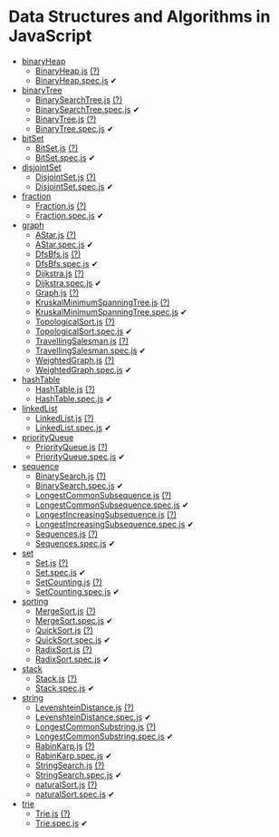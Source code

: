 Data Structures and Algorithms in JavaScript
=======

* [binaryHeap](/src/binaryHeap/)
	* [BinaryHeap.js](/src/binaryHeap/BinaryHeap.js)  [(?)](https://en.wikipedia.org/wiki/Binary_heap)
	* [BinaryHeap.spec.js](/src/binaryHeap/BinaryHeap.spec.js)  &#10004; 
* [binaryTree](/src/binaryTree/)
	* [BinarySearchTree.js](/src/binaryTree/BinarySearchTree.js)  [(?)](https://en.wikipedia.org/wiki/Binary_search_tree)
	* [BinarySearchTree.spec.js](/src/binaryTree/BinarySearchTree.spec.js)  &#10004; 
	* [BinaryTree.js](/src/binaryTree/BinaryTree.js)  [(?)](https://en.wikipedia.org/wiki/Binary_tree)
	* [BinaryTree.spec.js](/src/binaryTree/BinaryTree.spec.js)  &#10004; 
* [bitSet](/src/bitSet/)
	* [BitSet.js](/src/bitSet/BitSet.js)  [(?)](https://en.wikipedia.org/wiki/Bitwise_operation)
	* [BitSet.spec.js](/src/bitSet/BitSet.spec.js)  &#10004; 
* [disjointSet](/src/disjointSet/)
	* [DisjointSet.js](/src/disjointSet/DisjointSet.js)  [(?)](https://en.wikipedia.org/wiki/Disjoint-set_data_structure)
	* [DisjointSet.spec.js](/src/disjointSet/DisjointSet.spec.js)  &#10004; 
* [fraction](/src/fraction/)
	* [Fraction.js](/src/fraction/Fraction.js)  [(?)](https://en.wikipedia.org/wiki/Fraction_(mathematics))
	* [Fraction.spec.js](/src/fraction/Fraction.spec.js)  &#10004; 
* [graph](/src/graph/)
	* [AStar.js](/src/graph/AStar.js)  [(?)](https://en.wikipedia.org/wiki/A*_search_algorithm)
	* [AStar.spec.js](/src/graph/AStar.spec.js)  &#10004; 
	* [DfsBfs.js](/src/graph/DfsBfs.js)  [(?)](https://en.wikipedia.org/wiki/Depth-first_search)
	* [DfsBfs.spec.js](/src/graph/DfsBfs.spec.js)  &#10004; 
	* [Dijkstra.js](/src/graph/Dijkstra.js)  [(?)](https://en.wikipedia.org/wiki/Dijkstra%27s_algorithm)
	* [Dijkstra.spec.js](/src/graph/Dijkstra.spec.js)  &#10004; 
	* [Graph.js](/src/graph/Graph.js)  [(?)](https://en.wikipedia.org/wiki/Graph_(abstract_data_type))
	* [KruskalMinimumSpanningTree.js](/src/graph/KruskalMinimumSpanningTree.js)  [(?)](https://en.wikipedia.org/wiki/Kruskal%27s_algorithm)
	* [KruskalMinimumSpanningTree.spec.js](/src/graph/KruskalMinimumSpanningTree.spec.js)  &#10004; 
	* [TopologicalSort.js](/src/graph/TopologicalSort.js)  [(?)](https://en.wikipedia.org/wiki/Topological_sorting)
	* [TopologicalSort.spec.js](/src/graph/TopologicalSort.spec.js)  &#10004; 
	* [TravellingSalesman.js](/src/graph/TravellingSalesman.js)  [(?)](https://en.wikipedia.org/wiki/Travelling_salesman_problem)
	* [TravellingSalesman.spec.js](/src/graph/TravellingSalesman.spec.js)  &#10004; 
	* [WeightedGraph.js](/src/graph/WeightedGraph.js)  [(?)](https://en.wikipedia.org/wiki/Graph_(discrete_mathematics))
	* [WeightedGraph.spec.js](/src/graph/WeightedGraph.spec.js)  &#10004; 
* [hashTable](/src/hashTable/)
	* [HashTable.js](/src/hashTable/HashTable.js)  [(?)](https://en.wikipedia.org/wiki/Hash_table)
	* [HashTable.spec.js](/src/hashTable/HashTable.spec.js)  &#10004; 
* [linkedList](/src/linkedList/)
	* [LinkedList.js](/src/linkedList/LinkedList.js)  [(?)](https://en.wikipedia.org/wiki/Linked_list)
	* [LinkedList.spec.js](/src/linkedList/LinkedList.spec.js)  &#10004; 
* [priorityQueue](/src/priorityQueue/)
	* [PriorityQueue.js](/src/priorityQueue/PriorityQueue.js)  [(?)](https://en.wikipedia.org/wiki/Priority_queue)
	* [PriorityQueue.spec.js](/src/priorityQueue/PriorityQueue.spec.js)  &#10004; 
* [sequence](/src/sequence/)
	* [BinarySearch.js](/src/sequence/BinarySearch.js)  [(?)](https://en.wikipedia.org/wiki/Binary_search_algorithm)
	* [BinarySearch.spec.js](/src/sequence/BinarySearch.spec.js)  &#10004; 
	* [LongestCommonSubsequence.js](/src/sequence/LongestCommonSubsequence.js)  [(?)](https://en.wikipedia.org/wiki/Longest_common_subsequence_problem)
	* [LongestCommonSubsequence.spec.js](/src/sequence/LongestCommonSubsequence.spec.js)  &#10004; 
	* [LongestIncreasingSubsequence.js](/src/sequence/LongestIncreasingSubsequence.js)  [(?)](https://en.wikipedia.org/wiki/Longest_increasing_subsequence)
	* [LongestIncreasingSubsequence.spec.js](/src/sequence/LongestIncreasingSubsequence.spec.js)  &#10004; 
	* [Sequences.js](/src/sequence/Sequences.js)  [(?)](https://en.wikipedia.org/wiki/Fibonacci_number)
	* [Sequences.spec.js](/src/sequence/Sequences.spec.js)  &#10004; 
* [set](/src/set/)
	* [Set.js](/src/set/Set.js)  [(?)](https://en.wikipedia.org/wiki/Set_(abstract_data_type))
	* [Set.spec.js](/src/set/Set.spec.js)  &#10004; 
	* [SetCounting.js](/src/set/SetCounting.js)  [(?)](https://en.wikipedia.org/wiki/Combination)
	* [SetCounting.spec.js](/src/set/SetCounting.spec.js)  &#10004; 
* [sorting](/src/sorting/)
	* [MergeSort.js](/src/sorting/MergeSort.js)  [(?)](https://en.wikipedia.org/wiki/Merge_sort)
	* [MergeSort.spec.js](/src/sorting/MergeSort.spec.js)  &#10004; 
	* [QuickSort.js](/src/sorting/QuickSort.js)  [(?)](https://en.wikipedia.org/wiki/Quicksort)
	* [QuickSort.spec.js](/src/sorting/QuickSort.spec.js)  &#10004; 
	* [RadixSort.js](/src/sorting/RadixSort.js)  [(?)](https://en.wikipedia.org/wiki/Radix_sort)
	* [RadixSort.spec.js](/src/sorting/RadixSort.spec.js)  &#10004; 
* [stack](/src/stack/)
	* [Stack.js](/src/stack/Stack.js)  [(?)](https://en.wikipedia.org/wiki/Stack_(abstract_data_type))
	* [Stack.spec.js](/src/stack/Stack.spec.js)  &#10004; 
* [string](/src/string/)
	* [LevenshteinDistance.js](/src/string/LevenshteinDistance.js)  [(?)](https://en.wikipedia.org/wiki/Levenshtein_distance)
	* [LevenshteinDistance.spec.js](/src/string/LevenshteinDistance.spec.js)  &#10004; 
	* [LongestCommonSubstring.js](/src/string/LongestCommonSubstring.js)  [(?)](https://en.wikipedia.org/wiki/Longest_common_substring_problem)
	* [LongestCommonSubstring.spec.js](/src/string/LongestCommonSubstring.spec.js)  &#10004; 
	* [RabinKarp.js](/src/string/RabinKarp.js)  [(?)](https://en.wikipedia.org/wiki/Rabin%E2%80%93Karp_algorithm)
	* [RabinKarp.spec.js](/src/string/RabinKarp.spec.js)  &#10004; 
	* [StringSearch.js](/src/string/StringSearch.js)  [(?)](https://en.wikipedia.org/wiki/Knuth%E2%80%93Morris%E2%80%93Pratt_algorithm)
	* [StringSearch.spec.js](/src/string/StringSearch.spec.js)  &#10004; 
	* [naturalSort.js](/src/string/naturalSort.js)  [(?)](https://en.wikipedia.org/wiki/Natural_sort_order)
	* [naturalSort.spec.js](/src/string/naturalSort.spec.js)  &#10004; 
* [trie](/src/trie/)
	* [Trie.js](/src/trie/Trie.js)  [(?)](https://en.wikipedia.org/wiki/Trie)
	* [Trie.spec.js](/src/trie/Trie.spec.js)  &#10004; 
